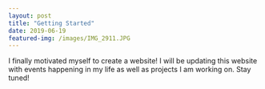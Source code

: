 ```yaml
---
layout: post
title: "Getting Started"
date: 2019-06-19
featured-img: /images/IMG_2911.JPG
---
```


I finally motivated myself to create a website! I will be updating this website with events happening in my life as well as projects I am working on. Stay tuned!
